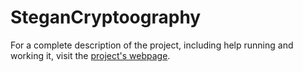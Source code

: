 SteganCryptoography
===================
For a complete description of the project, including help running and working it, visit the [project's webpage](https://sebastiantroy.github.io/OldWebsite/projects-steganography-and-cryptography.html).

